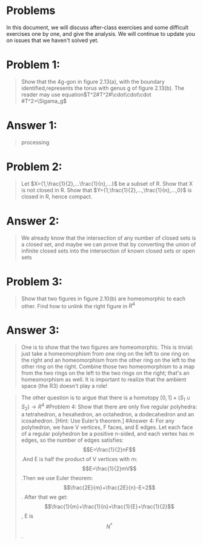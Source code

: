 # Problems
In this document, we will discuss after-class exercises and some difficult exercises one by one, and give the analysis. We will continue to update you on issues that we haven't solved yet.
# Problem 1:
>Show that the 4g-gon in figure 2.13(a), with the boundary identified,represents the torus with genus g of figure 2.13(b). The reader may use equation$T^2#T^2#\cdot\cdot\cdot #T^2=\Sigama_g$
# Answer 1:
>processing
# Problem 2:
>Let $X={1,\frac{1}{2},...\frac{1}{n},...}$ be a subset of R. Show that X is not closed in R. Show that $Y={1,\frac{1}{2},...,\frac{1}{n},...,0}$ is closed in R, hence compact.
# Answer 2:
> We already know that the intersection of any number of closed sets is a closed set, and maybe we can prove that by converting the union of infinite closed sets into the intersection of known closed sets or open sets
# Problem 3:
>Show that two figures in figure 2.10(b) are homeomorphic to each other. Find how to unlink the right figure in $R^4$
# Answer 3:
>One is to show that the two figures are homeomorphic. This is trivial: just take a homeomorphism from one ring on the left to one ring on the right and an homeomorphism from the other ring on the left to the other ring on the right. Combine those two homeomorphism to a map from the two rings on the left to the two rings on the right; that's an homeomorphism as well. It is important to realize that the ambient space (the R3) doesn't play a role!

>The other question is to argue that there is a homotopy $[0,1]\times(S_1\cup S_2)\rightarrow R^4$
#Problem 4:
>Show that there are only five regular polyhedra: a tetrahedron, a hexahedron, an octahedron, a dodecahedron and an icosahedron. [Hint: Use Euler’s theorem.]
#Answer 4:
>For any polyhedron, we have V vertices, F faces, and E edges. Let each face of a regular polyhedron be a positive n-sided, and each vertex has m edges, so the number of edges satisfies:
$$E=\frac{1}{2}nF$$.And E is half the product of V vertices with m:$$E=\frac{1}{2}mV$$.Then we use Euler theorem:$$\frac{2E}{m}+\frac{2E}{n}-E=2$$. After that we get:$$\frac{1}{m}+\frac{1}{n}=\frac{1}{E}+\frac{1}{2}$$, E is $$N^*$$.










